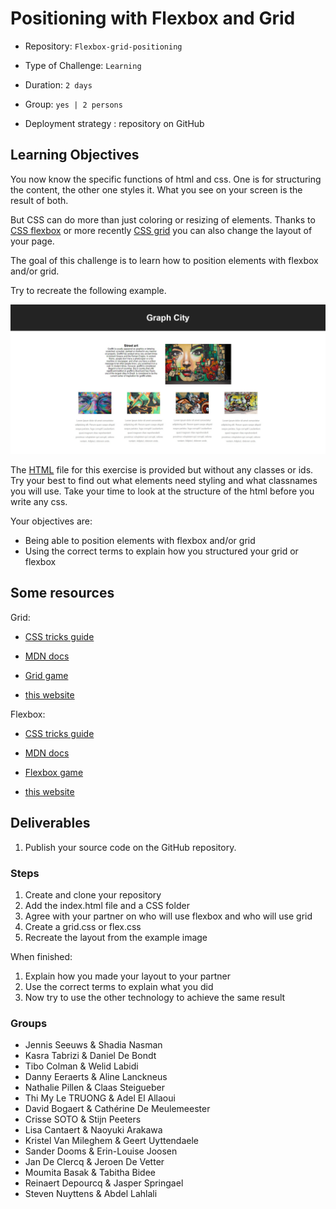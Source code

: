 # Positioning with Flexbox and Grid

- Repository: `Flexbox-grid-positioning`

- Type of Challenge: `Learning`

- Duration: `2 days`

- Group: `yes | 2 persons`

- Deployment strategy : repository on GitHub

## Learning Objectives

You now know the specific functions of html and css. One is for structuring the content, the other one styles it. What you see on your screen is the result of both. 

But CSS can do more than just coloring or resizing of elements. Thanks to [CSS flexbox](https://developer.mozilla.org/en-US/docs/Web/CSS/CSS_Flexible_Box_Layout/Basic_Concepts_of_Flexbox) or more recently [CSS grid](https://developer.mozilla.org/en-US/docs/Web/CSS/CSS_Grid_Layout) you can also change the layout of your page. 

The goal of this challenge is to learn how to position elements with flexbox and/or grid.


Try to recreate the following example. 

![](./assets/graph_city.jpg)

The [HTML](./assets/index.html) file for this exercise is provided but without any classes or ids. Try your best to find out what elements need styling and what classnames you will use. Take your time to look at the structure of the html before you write any css. 

Your objectives are:

- Being able to position elements with flexbox and/or grid
- Using the correct terms to explain how you structured your grid or flexbox 

## Some resources

Grid:

- [CSS tricks guide](https://css-tricks.com/snippets/css/complete-guide-grid/)
- [MDN docs](https://developer.mozilla.org/en-US/docs/Web/CSS/CSS_Grid_Layout)
- [Grid game](http://cssgridgarden.com/)

- [this website](http://www.google.com)

Flexbox:

- [CSS tricks guide](https://css-tricks.com/snippets/css/a-guide-to-flexbox/)
- [MDN docs](https://developer.mozilla.org/en-US/docs/Web/CSS/CSS_Flexible_Box_Layout/Basic_Concepts_of_Flexbox)
- [Flexbox game](https://flexboxfroggy.com/)

- [this website](http://www.google.com)


## Deliverables
1. Publish your source code on the GitHub repository.

### Steps
1. Create and clone your repository
2. Add the index.html file and a CSS folder
3. Agree with your partner on who will use flexbox and who will use grid
4. Create a grid.css or flex.css
5. Recreate the layout from the example image

When finished:

1. Explain how you made your layout to your partner
2. Use the correct terms to explain what you did
3. Now try to use the other technology to achieve the same result

### Groups

  - Jennis Seeuws &  Shadia Nasman    
  - Kasra Tabrizi &  Daniel De Bondt    
  - Tibo Colman &  Welid Labidi    
  - Danny Eeraerts &  Aline Lanckneus    
  - Nathalie Pillen &  Claas Steigueber    
  - Thi My Le TRUONG &  Adel El Allaoui    
  - David Bogaert &  Cathérine De Meulemeester    
  - Crisse SOTO &  Stijn Peeters    
  - Lisa Cantaert &  Naoyuki Arakawa    
  - Kristel Van Mileghem &  Geert Uyttendaele    
  - Sander Dooms &  Erin-Louise Joosen    
  - Jan De Clercq &  Jeroen De Vetter    
  - Moumita Basak &  Tabitha Bidee    
  - Reinaert Depourcq &  Jasper Springael    
  - Steven Nuyttens & Abdel Lahlali

 
